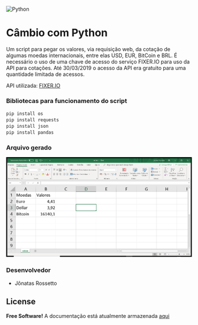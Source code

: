 ![Python](https://www.python.org/static/img/python-logo@2x.png)

# Câmbio com Python
Um script para pegar os valores, via requisição web, da cotação de algumas moedas internacionais, entre elas USD, EUR, BitCoin e BRL. É necessário o uso de uma chave de acesso do serviço FIXER.IO para uso da API para cotações. Até 30/03/2019 o acesso da API era gratuito para uma quantidade limitada de acessos.

API utilizada: [FIXER.IO](https://fixer.io/ )

### Bibliotecas para funcionamento do script
``` sh
pip install os
pip install requests 
pip install json
pip install pandas
```

### Arquivo gerado
![Aplicação](print1.png)

### Desenvolvedor

 - Jônatas Rossetto

 License
 ----
 **Free Software!** A documentação está atualmente armazenada [aqui](https://github.com/jonatasrossetto/Cambio-moedas)